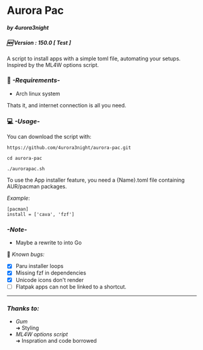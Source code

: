 # Aurora Pac
##### by 4urora3night
##### 🆕 Version : 150.0 [ Test ]
A script to install apps with a simple toml file, automating your setups. 
Inspired by the ML4W options script.

### 📝 *-Requirements-*
- Arch linux system

Thats it, and internet connection is all you need.
### 💻 *-Usage-*
You can download the script with:
```
https://github.com/4urora3night/aurora-pac.git
```

```
cd aurora-pac
```

```
./aurorapac.sh   
```


To use the App installer feature, you need a {Name}.toml file containing AUR/pacman packages.

*Example*:
```
[pacman]
install = ['cava', 'fzf']
```

### *-Note-*
- Maybe a rewrite to into Go

🧪 *Known bugs:*
	
- [x] Paru installer loops
- [x] Missing fzf in dependencies
- [x] Unicode icons don't render 
- [ ] Flatpak apps can not be linked to a shortcut.

---
### *Thanks to:*
- *Gum*  
	➜ Styling
- *ML4W options script* \
	➜ Inspration and code borrowed

